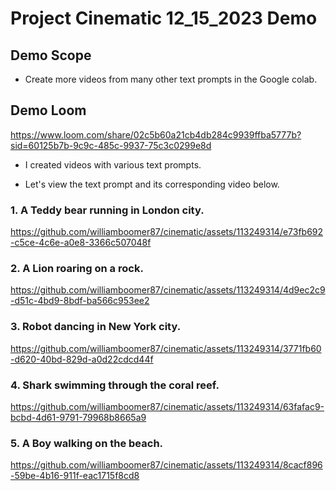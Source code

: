 # Project Cinematic 12_15_2023 Demo

## Demo Scope

* Create more videos from many other text prompts in the Google colab.

## Demo Loom

https://www.loom.com/share/02c5b60a21cb4db284c9939ffba5777b?sid=60125b7b-9c9c-485c-9937-75c3c0299e8d

* I created videos with various text prompts.

* Let's view the text prompt and its corresponding video below.

### 1. A Teddy bear running in London city.

https://github.com/williamboomer87/cinematic/assets/113249314/e73fb692-c5ce-4c6e-a0e8-3366c507048f

### 2. A Lion roaring on a rock.

https://github.com/williamboomer87/cinematic/assets/113249314/4d9ec2c9-d51c-4bd9-8bdf-ba566c953ee2

### 3. Robot dancing in New York city.

https://github.com/williamboomer87/cinematic/assets/113249314/3771fb60-d620-40bd-829d-a0d22cdcd44f

### 4. Shark swimming through the coral reef.

https://github.com/williamboomer87/cinematic/assets/113249314/63fafac9-bcbd-4d61-9791-79968b8665a9

### 5. A Boy walking on the beach.

https://github.com/williamboomer87/cinematic/assets/113249314/8cacf896-59be-4b16-911f-eac1715f8cd8
